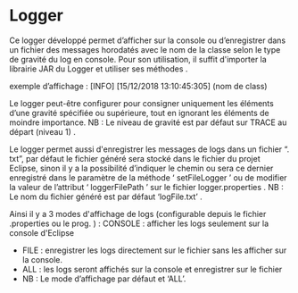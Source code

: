 # Logger
Ce logger développé permet d’afficher sur la console ou d’enregistrer dans un fichier des messages horodatés avec le nom de la classe selon le type de gravité du log en console. Pour son utilisation, il suffit d'importer la librairie JAR du Logger et utiliser ses méthodes .
	
exemple d’affichage :
		[INFO] [15/12/2018 13:10:45:305] (nom de class) <message>
  
Le logger peut-être configurer pour consigner uniquement les éléments d’une gravité spécifiée ou supérieure, tout en ignorant les éléments de moindre importance.
              NB : Le niveau de gravité est par défaut sur TRACE au départ (niveau 1) .
              
Le logger permet aussi d'enregistrer les messages de logs dans un fichier “. txt”, par défaut le fichier généré sera stocké dans le fichier du projet Eclipse, sinon il y a la possibilité d’indiquer le chemin ou sera ce dernier enregistré dans le paramètre de la méthode ‘ setFileLogger ’ ou de modifier la valeur de l’attribut ‘ loggerFilePath ’  sur le fichier logger.properties .
              NB : Le nom du fichier généré est par défaut ‘logFile.txt’ .
              
Ainsi il y a 3 modes d'affichage de logs (configurable depuis le fichier .properties ou le prog. ) :
CONSOLE :  afficher les logs seulement sur la console d'Eclipse
  - FILE : enregistrer les logs directement sur le fichier sans les afficher sur la console.
  - ALL : les logs seront affichés sur la console et enregistrer sur le fichier 
  - NB : Le mode d’affichage par défaut et ‘ALL’.



